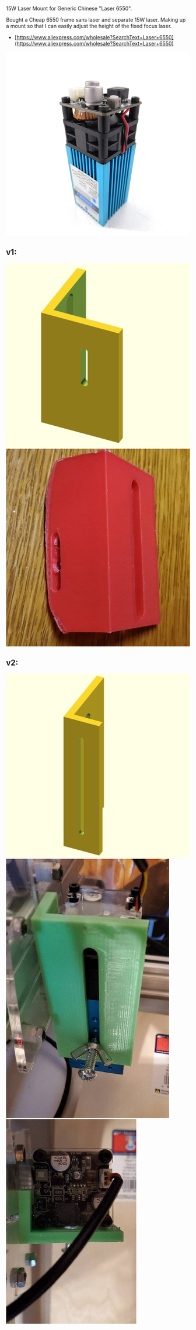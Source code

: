15W Laser Mount for Generic Chinese "Laser 6550".

Bought a Cheap 6550 frame sans laser and separate 15W laser. Making up a mount so that I can easily adjust the height of the fixed focus laser.

- [https://www.aliexpress.com/wholesale?SearchText=Laser+6550](https://www.aliexpress.com/wholesale?SearchText=Laser+6550)

![](.img/HTB1Up4DKXmWBuNjSspdq6zugXXaJ.jpg)

## v1: 
![](Mount_1.png)
![](print_v1.jpg)

## v2: 
![](Mount_2.png)
![](print_v2_1.jpg)
![](print_v2_2.jpg)